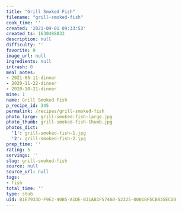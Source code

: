 ```yaml
---
title: "Grill Smoked Fish"
filename: "grill-smoked-fish"
cook_time: ''
created: '2021-09-01 09:33:53'
created_ts: 1630488833
description: null
difficulty: ''
favorite: 0
image_url: null
ingredients: null
intrash: 0
meal_notes:
- 2021-05-11-dinner
- 2020-11-22-dinner
- 2020-10-21-dinner
mine: 1
name: Grill Smoked Fish
p_recipe_id: 345
permalink: /recipes/grill-smoked-fish
photo_large: grill-smoked-fish-large.jpg
photo_thumb: grill-smoked-fish-thumb.jpg
photos_dict:
  '1': grill-smoked-fish-1.jpg
  '2': grill-smoked-fish-2.jpg
prep_time: ''
rating: 5
servings: ''
slug: grill-smoked-fish
source: null
source_url: null
tags:
- fish
total_time: ''
type: stub
uid: B1E7933D-F9E2-40B5-A1DE-B31AB1F574A0-52325-00018F5CBB35ECDB
---
```

<div class="columns large-7 small-12" id="writeup">	</div><!-- #writeup -->
</div><!-- #row-one -->
<div class="row" id="row-two">	<div class="columns large-4 small-12" id="ingredients">	</div>	<div class="columns large-6 small-12" id="directions">	</div>